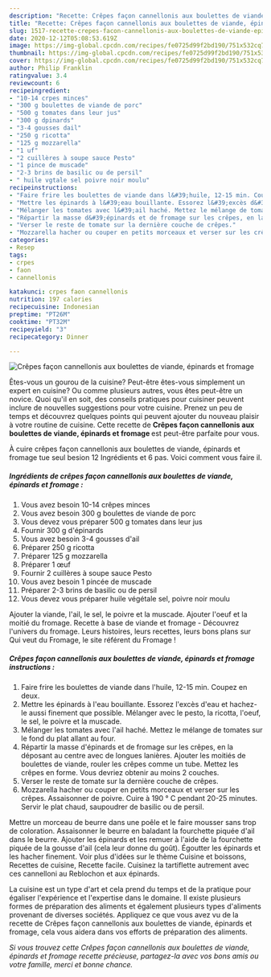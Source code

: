 ```yaml
---
description: "Recette: Crêpes façon cannellonis aux boulettes de viande, épinards et fromage"
title: "Recette: Crêpes façon cannellonis aux boulettes de viande, épinards et fromage"
slug: 1517-recette-crepes-facon-cannellonis-aux-boulettes-de-viande-epinards-et-fromage
date: 2020-12-12T05:08:53.619Z
image: https://img-global.cpcdn.com/recipes/fe0725d99f2bd190/751x532cq70/crepes-facon-cannellonis-aux-boulettes-de-viande-epinards-et-fromage-photo-principale-de-la-recette.jpg
thumbnail: https://img-global.cpcdn.com/recipes/fe0725d99f2bd190/751x532cq70/crepes-facon-cannellonis-aux-boulettes-de-viande-epinards-et-fromage-photo-principale-de-la-recette.jpg
cover: https://img-global.cpcdn.com/recipes/fe0725d99f2bd190/751x532cq70/crepes-facon-cannellonis-aux-boulettes-de-viande-epinards-et-fromage-photo-principale-de-la-recette.jpg
author: Philip Franklin
ratingvalue: 3.4
reviewcount: 6
recipeingredient:
- "10-14 crpes minces"
- "300 g boulettes de viande de porc"
- "500 g tomates dans leur jus"
- "300 g dpinards"
- "3-4 gousses dail"
- "250 g ricotta"
- "125 g mozzarella"
- "1 uf"
- "2 cuillères à soupe sauce Pesto"
- "1 pince de muscade"
- "2-3 brins de basilic ou de persil"
- " huile vgtale sel poivre noir moulu"
recipeinstructions:
- "Faire frire les boulettes de viande dans l&#39;huile, 12-15 min. Coupez en deux."
- "Mettre les épinards à l&#39;eau bouillante. Essorez l&#39;excès d&#39;eau et hachez-le aussi finement que possible. Mélanger avec le pesto, la ricotta, l&#39;oeuf, le sel, le poivre et la muscade."
- "Mélanger les tomates avec l&#39;ail haché. Mettez le mélange de tomates sur le fond du plat allant au four."
- "Répartir la masse d&#39;épinards et de fromage sur les crêpes, en la déposant au centre avec de longues lanières. Ajouter les moitiés de boulettes de viande, rouler les crêpes comme un tube. Mettez les crêpes en forme. Vous devriez obtenir au moins 2 couches."
- "Verser le reste de tomate sur la dernière couche de crêpes."
- "Mozzarella hacher ou couper en petits morceaux et verser sur les crêpes. Assaisonner de poivre. Cuire à 190 ° C pendant 20-25 minutes. Servir le plat chaud, saupoudrer de basilic ou de persil."
categories:
- Resep
tags:
- crpes
- faon
- cannellonis

katakunci: crpes faon cannellonis 
nutrition: 197 calories
recipecuisine: Indonesian
preptime: "PT26M"
cooktime: "PT32M"
recipeyield: "3"
recipecategory: Dinner

---
```



![Crêpes façon cannellonis aux boulettes de viande, épinards et fromage](https://img-global.cpcdn.com/recipes/fe0725d99f2bd190/751x532cq70/crepes-facon-cannellonis-aux-boulettes-de-viande-epinards-et-fromage-photo-principale-de-la-recette.jpg)

Êtes-vous un gourou de la cuisine? Peut-être êtes-vous simplement un expert en cuisine? Ou comme plusieurs autres, vous êtes peut-être un novice. Quoi qu'il en soit, des conseils pratiques pour cuisiner peuvent inclure de nouvelles suggestions pour votre cuisine. Prenez un peu de temps et découvrez quelques points qui peuvent ajouter du nouveau plaisir à votre routine de cuisine. Cette recette de <strong> Crêpes façon cannellonis aux boulettes de viande, épinards et fromage </strong> est peut-être parfaite pour vous.

<!--inarticleads1-->

À cuire crêpes façon cannellonis aux boulettes de viande, épinards et fromage tue seul besion 12 Ingrédients et 6 pas. Voici comment vous faire il.

##### Ingrédients de crêpes façon cannellonis aux boulettes de viande, épinards et fromage :

1. Vous avez besoin 10-14 crêpes minces
1. Vous avez besoin 300 g boulettes de viande de porc
1. Vous devez vous préparer 500 g tomates dans leur jus
1. Fournir 300 g d&#39;épinards
1. Vous avez besoin 3-4 gousses d&#39;ail
1. Préparer 250 g ricotta
1. Préparer 125 g mozzarella
1. Préparer 1 œuf
1. Fournir 2 cuillères à soupe sauce Pesto
1. Vous avez besoin 1 pincée de muscade
1. Préparer 2-3 brins de basilic ou de persil
1. Vous devez vous préparer  huile végétale sel, poivre noir moulu


Ajouter la viande, l&#39;ail, le sel, le poivre et la muscade. Ajouter l&#39;oeuf et la moitié du fromage. Recette à base de viande et fromage - Découvrez l&#39;univers du fromage. Leurs histoires, leurs recettes, leurs bons plans sur Qui veut du Fromage, le site référent du Fromage ! 

<!--inarticleads2-->

##### Crêpes façon cannellonis aux boulettes de viande, épinards et fromage instructions :

1. Faire frire les boulettes de viande dans l&#39;huile, 12-15 min. Coupez en deux.
1. Mettre les épinards à l&#39;eau bouillante. Essorez l&#39;excès d&#39;eau et hachez-le aussi finement que possible. Mélanger avec le pesto, la ricotta, l&#39;oeuf, le sel, le poivre et la muscade.
1. Mélanger les tomates avec l&#39;ail haché. Mettez le mélange de tomates sur le fond du plat allant au four.
1. Répartir la masse d&#39;épinards et de fromage sur les crêpes, en la déposant au centre avec de longues lanières. Ajouter les moitiés de boulettes de viande, rouler les crêpes comme un tube. Mettez les crêpes en forme. Vous devriez obtenir au moins 2 couches.
1. Verser le reste de tomate sur la dernière couche de crêpes.
1. Mozzarella hacher ou couper en petits morceaux et verser sur les crêpes. Assaisonner de poivre. Cuire à 190 ° C pendant 20-25 minutes. Servir le plat chaud, saupoudrer de basilic ou de persil.


Mettre un morceau de beurre dans une poêle et le faire mousser sans trop de coloration. Assaisonner le beurre en baladant la fourchette piquée d&#39;ail dans le beurre. Ajouter les épinards et les remuer à l&#39;aide de la fourchette piquée de la gousse d&#39;ail (cela leur donne du goût). Égoutter les épinards et les hacher finement. Voir plus d&#39;idées sur le thème Cuisine et boissons, Recettes de cuisine, Recette facile. Cuisinez la tartiflette autrement avec ces cannelloni au Reblochon et aux épinards. 

<!--inarticleads1-->

<p>
La cuisine est un type d'art et cela prend du temps et de la pratique pour égaliser l'expérience et l'expertise dans le domaine. Il existe plusieurs formes de préparation des aliments et également plusieurs types d'aliments provenant de diverses sociétés. Appliquez ce que vous avez vu de la recette de Crêpes façon cannellonis aux boulettes de viande, épinards et fromage, cela vous aidera dans vos efforts de préparation des aliments.
</p>

<p>
<i>Si vous trouvez cette Crêpes façon cannellonis aux boulettes de viande, épinards et fromage recette précieuse, partagez-la avec vos bons amis ou votre famille, merci et bonne chance.</i>
</p>
